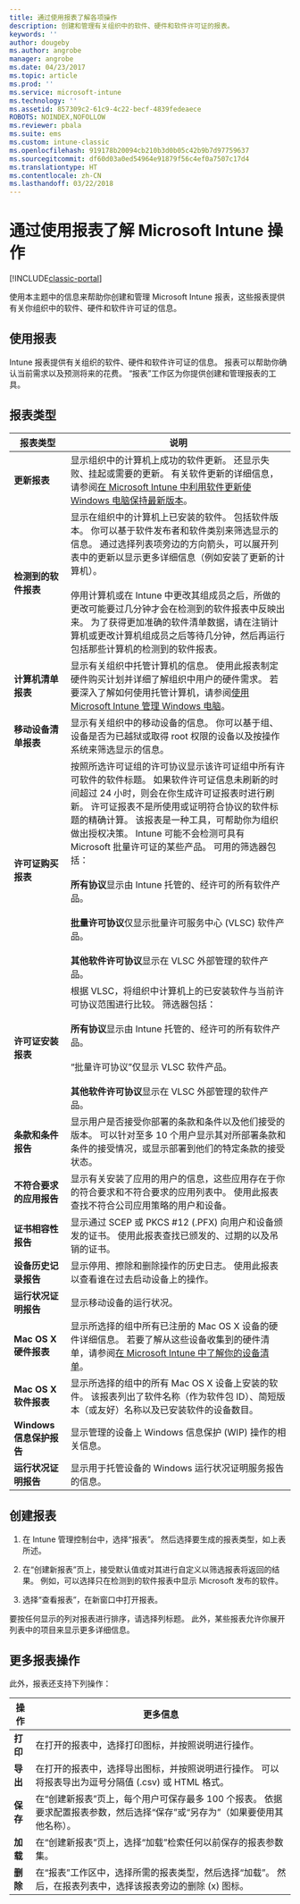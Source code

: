 ```yaml
---
title: 通过使用报表了解各项操作
description: 创建和管理有关组织中的软件、硬件和软件许可证的报表。
keywords: ''
author: dougeby
ms.author: angrobe
manager: angrobe
ms.date: 04/23/2017
ms.topic: article
ms.prod: ''
ms.service: microsoft-intune
ms.technology: ''
ms.assetid: 857309c2-61c9-4c22-becf-4839fedeaece
ROBOTS: NOINDEX,NOFOLLOW
ms.reviewer: pbala
ms.suite: ems
ms.custom: intune-classic
ms.openlocfilehash: 919178b20094cb210b3d0b05c42b9b7d97759637
ms.sourcegitcommit: df60d03a0ed54964e91879f56c4ef0a7507c17d4
ms.translationtype: HT
ms.contentlocale: zh-CN
ms.lasthandoff: 03/22/2018
---
```

# <a name="understand-microsoft-intune-operations-by-using-reports"></a>通过使用报表了解 Microsoft Intune 操作

[!INCLUDE[classic-portal](../includes/classic-portal.md)]

使用本主题中的信息来帮助你创建和管理 Microsoft Intune 报表，这些报表提供有关你组织中的软件、硬件和软件许可证的信息。

## <a name="using-reports"></a>使用报表
Intune 报表提供有关组织的软件、硬件和软件许可证的信息。 报表可以帮助你确认当前需求以及预测将来的花费。 “报表”工作区为你提供创建和管理报表的工具。 

## <a name="report-types"></a>报表类型

|报表类型|说明|
|---------------|---------------|
|**更新报表**|显示组织中的计算机上成功的软件更新。 还显示失败、挂起或需要的更新。 有关软件更新的详细信息，请参阅[在 Microsoft Intune 中利用软件更新使 Windows 电脑保持最新版本](keep-windows-pcs-up-to-date-with-software-updates-in-microsoft-intune.md)。|
|**检测到的软件报表**|显示在组织中的计算机上已安装的软件。 包括软件版本。 你可以基于软件发布者和软件类别来筛选显示的信息。 通过选择列表项旁边的方向箭头，可以展开列表中的更新以显示更多详细信息（例如安装了更新的计算机）。<br /><br />停用计算机或在 Intune 中更改其组成员之后，所做的更改可能要过几分钟才会在检测到的软件报表中反映出来。 为了获得更加准确的软件清单数据，请在注销计算机或更改计算机组成员之后等待几分钟，然后再运行包括那些计算机的检测到的软件报表。|
|**计算机清单报表**|显示有关组织中托管计算机的信息。 使用此报表制定硬件购买计划并详细了解组织中用户的硬件需求。 若要深入了解如何使用托管计算机，请参阅[使用 Microsoft Intune 管理 Windows 电脑](manage-windows-pcs-with-microsoft-intune.md)。|
|**移动设备清单报表**|显示有关组织中的移动设备的信息。 你可以基于组、设备是否为已越狱或取得 root 权限的设备以及按操作系统来筛选显示的信息。|
|**许可证购买报表**|按照所选许可证组的许可协议显示该许可证组中所有许可软件的软件标题。 如果软件许可证信息未刷新的时间超过 24 小时，则会在你生成许可证报表时进行刷新。 许可证报表不是所使用或证明符合协议的软件标题的精确计算。 该报表是一种工具，可帮助你为组织做出授权决策。 Intune 可能不会检测可具有 Microsoft 批量许可证的某些产品。 可用的筛选器包括：<br /><br />**所有协议**显示由 Intune 托管的、经许可的所有软件产品。<br /><br />**批量许可协议**仅显示批量许可服务中心 (VLSC) 软件产品。<br /><br />**其他软件许可协议**显示在 VLSC 外部管理的软件产品。|
|**许可证安装报表**|根据 VLSC，将组织中计算机上的已安装软件与当前许可协议范围进行比较。 筛选器包括：<br /><br />**所有协议**显示由 Intune 托管的、经许可的所有软件产品。<br /><br />“批量许可协议”仅显示 VLSC 软件产品。<br /><br />**其他软件许可协议**显示在 VLSC 外部管理的软件产品。|
|**条款和条件报告**|显示用户是否接受你部署的条款和条件以及他们接受的版本。 可以针对至多 10 个用户显示其对所部署条款和条件的接受情况，或显示部署到他们的特定条款的接受状态。|
|**不符合要求的应用报告**|显示有关安装了应用的用户的信息，这些应用存在于你的符合要求和不符合要求的应用列表中。 使用此报表查找不符合公司应用策略的用户和设备。|
|**证书相容性报告**|显示通过 SCEP 或 PKCS #12 (.PFX) 向用户和设备颁发的证书。 使用此报表查找已颁发的、过期的以及吊销的证书。|
|**设备历史记录报告**|显示停用、擦除和删除操作的历史日志。 使用此报表以查看谁在过去启动设备上的操作。|
|**运行状况证明报告**|显示移动设备的运行状况。|
|**Mac OS X 硬件报表**|显示所选择的组中所有已注册的 Mac OS X 设备的硬件详细信息。 若要了解从这些设备收集到的硬件清单，请参阅[在 Microsoft Intune 中了解你的设备清单](understand-your-devices-with-inventory-in-microsoft-intune.md)。|
|**Mac OS X 软件报表**|显示所选择的组中的所有 Mac OS X 设备上安装的软件。 该报表列出了软件名称（作为软件包 ID）、简短版本（或友好）名称以及已安装软件的设备数目。|
|**Windows 信息保护报告**|显示管理的设备上 Windows 信息保护 (WIP) 操作的相关信息。|
|**运行状况证明报告**|显示用于托管设备的 Windows 运行状况证明服务报告的信息。|

## <a name="to-create-a-report"></a>创建报表

1.  在 Intune 管理控制台中，选择“报表”。 然后选择要生成的报表类型，如上表所述。

2.  在“创建新报表”页上，接受默认值或对其进行自定义以筛选报表将返回的结果。 例如，可以选择只在检测到的软件报表中显示 Microsoft 发布的软件。

3.  选择“查看报表”，在新窗口中打开报表。

要按任何显示的列对报表进行排序，请选择列标题。 此外，某些报表允许你展开列表中的项目来显示更多详细信息。

## <a name="more-report-actions"></a>更多报表操作
此外，报表还支持下列操作：

|操作|更多信息|
|----------|--------------------|
|**打印**|在打开的报表中，选择打印图标，并按照说明进行操作。|
|**导出**|在打开的报表中，选择导出图标，并按照说明进行操作。 可以将报表导出为逗号分隔值 (.csv) 或 HTML 格式。|
|**保存**|在“创建新报表”页上，每个用户可保存最多 100 个报表。 依据要求配置报表参数，然后选择“保存”或“另存为”（如果要使用其他名称）。|
|**加载**|在“创建新报表”页上，选择“加载”检索任何以前保存的报表参数集。|
|**删除**|在“报表”工作区中，选择所需的报表类型，然后选择“加载”。 然后，在报表列表中，选择该报表旁边的删除 (x) 图标。|


